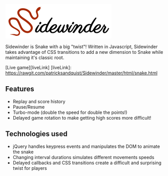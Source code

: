 ![logo]

Sidewinder is Snake with a big "twist"! Written in Javascript, Sidewinder takes advantage of CSS transitions to add a new dimension to Snake while maintaining it's classic root.

[Live game][liveLink]
[liveLink]: https://rawgit.com/patricksandquist/Sidewinder/master/html/snake.html

## Features
- Replay and score history
- Pause/Resume
- Turbo-mode (double the speed for double the points!)
- Delayed game rotation to make getting high scores more difficult!

## Technologies used
- jQuery handles keypress events and manipulates the DOM to animate the snake
- Changing interval durations simulates different movements speeds
- Delayed callbacks and CSS transitions create a difficult and surprising twist for players

[logo]: ./images/logo_small.png
